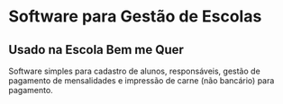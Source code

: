 # Software para Gestão de Escolas
## Usado na Escola Bem me Quer
Software simples para cadastro de alunos, responsáveis, gestão de pagamento de mensalidades e impressão de carne (não bancário) para pagamento.
